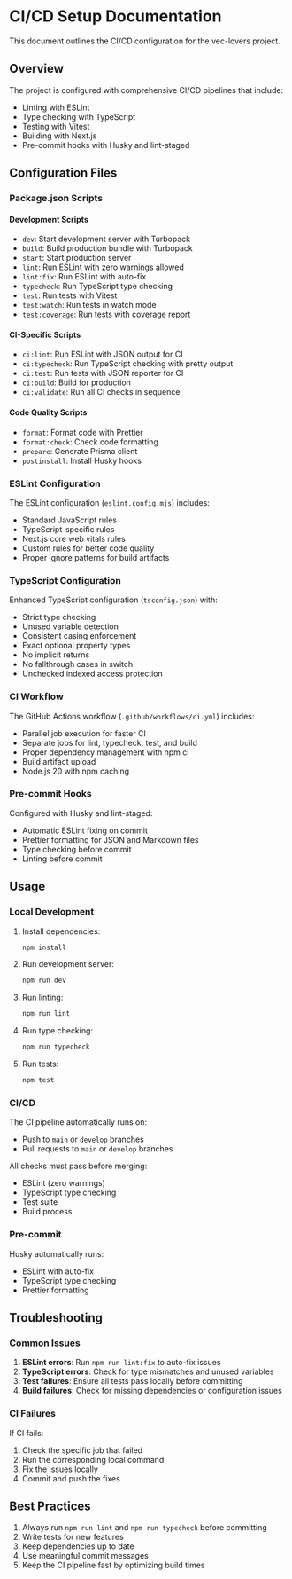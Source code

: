 # CI/CD Setup Documentation

This document outlines the CI/CD configuration for the vec-lovers project.

## Overview

The project is configured with comprehensive CI/CD pipelines that include:
- Linting with ESLint
- Type checking with TypeScript
- Testing with Vitest
- Building with Next.js
- Pre-commit hooks with Husky and lint-staged

## Configuration Files

### Package.json Scripts

#### Development Scripts
- `dev`: Start development server with Turbopack
- `build`: Build production bundle with Turbopack
- `start`: Start production server
- `lint`: Run ESLint with zero warnings allowed
- `lint:fix`: Run ESLint with auto-fix
- `typecheck`: Run TypeScript type checking
- `test`: Run tests with Vitest
- `test:watch`: Run tests in watch mode
- `test:coverage`: Run tests with coverage report

#### CI-Specific Scripts
- `ci:lint`: Run ESLint with JSON output for CI
- `ci:typecheck`: Run TypeScript checking with pretty output
- `ci:test`: Run tests with JSON reporter for CI
- `ci:build`: Build for production
- `ci:validate`: Run all CI checks in sequence

#### Code Quality Scripts
- `format`: Format code with Prettier
- `format:check`: Check code formatting
- `prepare`: Generate Prisma client
- `postinstall`: Install Husky hooks

### ESLint Configuration

The ESLint configuration (`eslint.config.mjs`) includes:
- Standard JavaScript rules
- TypeScript-specific rules
- Next.js core web vitals rules
- Custom rules for better code quality
- Proper ignore patterns for build artifacts

### TypeScript Configuration

Enhanced TypeScript configuration (`tsconfig.json`) with:
- Strict type checking
- Unused variable detection
- Consistent casing enforcement
- Exact optional property types
- No implicit returns
- No fallthrough cases in switch
- Unchecked indexed access protection

### CI Workflow

The GitHub Actions workflow (`.github/workflows/ci.yml`) includes:
- Parallel job execution for faster CI
- Separate jobs for lint, typecheck, test, and build
- Proper dependency management with npm ci
- Build artifact upload
- Node.js 20 with npm caching

### Pre-commit Hooks

Configured with Husky and lint-staged:
- Automatic ESLint fixing on commit
- Prettier formatting for JSON and Markdown files
- Type checking before commit
- Linting before commit

## Usage

### Local Development

1. Install dependencies:
   ```bash
   npm install
   ```

2. Run development server:
   ```bash
   npm run dev
   ```

3. Run linting:
   ```bash
   npm run lint
   ```

4. Run type checking:
   ```bash
   npm run typecheck
   ```

5. Run tests:
   ```bash
   npm test
   ```

### CI/CD

The CI pipeline automatically runs on:
- Push to `main` or `develop` branches
- Pull requests to `main` or `develop` branches

All checks must pass before merging:
- ESLint (zero warnings)
- TypeScript type checking
- Test suite
- Build process

### Pre-commit

Husky automatically runs:
- ESLint with auto-fix
- TypeScript type checking
- Prettier formatting

## Troubleshooting

### Common Issues

1. **ESLint errors**: Run `npm run lint:fix` to auto-fix issues
2. **TypeScript errors**: Check for type mismatches and unused variables
3. **Test failures**: Ensure all tests pass locally before committing
4. **Build failures**: Check for missing dependencies or configuration issues

### CI Failures

If CI fails:
1. Check the specific job that failed
2. Run the corresponding local command
3. Fix the issues locally
4. Commit and push the fixes

## Best Practices

1. Always run `npm run lint` and `npm run typecheck` before committing
2. Write tests for new features
3. Keep dependencies up to date
4. Use meaningful commit messages
5. Keep the CI pipeline fast by optimizing build times
